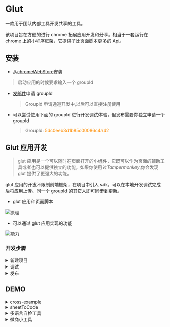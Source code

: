 # Glut

一款用于团队内部工具开发共享的工具。

该项目旨在方便的进行 chrome 拓展应用开发和分享。相当于一套运行在 chrome 上的小程序框架，它提供了比页面脚本更多的 Api。

## 安装

- 从[chromeWebStore](https://chrome.google.com/webstore/detail/glut/baggadcfggenanhadoapjamongmhjpla)安装

> 启动应用的时候要求输入一个 groupId

- [发邮件](mailto:cjwddz@gmail.com?subject=Glut&subject=groupID申请&body=滴滴滴～)申请 groupId

  > GroupId 申请通道开发中,以后可以直接注册使用

  <!-- ![登陆](doc/img/login.png) -->

- 可以尝试使用下面的 groupId 进行开发调试体验，但发布需要你独立申请一个 groupId
  > GroupId: <span style="color: darkorange">5dc0eeb3d1b85c00086c4a42</span>

## Glut 应用开发

> glut 应用是一个可以随时在页面打开的小组件，它既可以作为页面的辅助工具或者也可以提供独立的功能。如果你使用过*Tampermonkey*,你会发现 glut 提供了更强大的功能。

glut 应用的开发不限制前端框架，在项目中引入 sdk，可以在本地开发调试完成后将应用上传。同一个 groupId 的其它人即可同步到更新。

- glut 应用和页面脚本

![原理](doc/img/theory.png)

- 可以通过 glut 应用实现的功能

![能力](doc/img/ability.png)

### 开发步骤

<!-- 新建项目 -->

<details>
  <summary>新建项目</summary>

> 配置你的前端项目,并确保最终项目被打包为一个文件。  
> 或者直接使用 [vue 开发模版](https://github.com/LeeLejia/glut-vue-demo),目前仅提供 vue 模版,你可以稍作配置进行 react 或者 angular 项目开发。 [vue-typescript 开发模版](https://github.com/LeeLejia/glut-vue-demo/tree/typescript-demo)

- 安装 sdk

  [sdk API 文档](glut-app-sdk/README.md)

  ```bash
  npm install glut-app-sdk
  ```

- 在项目中引入

  ```javascript
  import sdk from "glut-app-sdk";
  ```

  </details>

<!-- 调试 -->

<details>
  <summary>调试</summary>

在面板中选择调试,输入打包后的 js 链接或者文件。  
 在[vue 开发模版](https://github.com/LeeLejia/glut-vue-demo)中，你可以先执行

```bash
npm install
npm run dev
```

然后调试链接设置：http://localhost:5656/build.js  
 点击调试运行应用

![调试](doc/img/debug.png)

  </details>

<!-- 发布 -->

<details>
  <summary>发布</summary>

> 调试功能正常之后，选择发布->新建小程序,提供小程序信息和发布密码，点击发布。

![发布](doc/img/publish.png)

> 发布成功后相同 groupId 的成员在下一次打开浏览器时将同步到更新，也可以通过*设置->同步配置*及时获得更新。

![应用列表](doc/img/applist.png)

  </details>

<!-- demo -->

## DEMO

<details>

<summary>cross-example</summary>

[项目仓库](https://github.com/LeeLejia/glut-vue-demo/tree/dev/cross-example)

> 在 npm 向 bing 和百度发起请求

![demo1](doc/img/demo1.png)

</details>

<details>

<summary>sheetToCode</summary>

[项目仓库](https://github.com/LeeLejia/glut-vue-demo/tree/dev/sheetToCode)

> 复制表格生成代码

![demo1](doc/img/demo2.png)

</details>

<details>

<summary>多语言自检工具</summary>

[项目仓库](https://github.com/LeeLejia/glut-vue-demo/tree/dev/mtlang)

> 基于跨域接口的，文档链接格式检查应用

![demo1](doc/img/demo3.png)

</details>

<details>
<summary>微商小工具</summary>

> 一个自动转发店铺商品的小应用

![demo1](doc/img/demo4.png)

</details>
